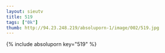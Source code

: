 ```yaml
--- 
layout: sieutv
title: 519
tags: ["0k"]
thumb: http://94.23.248.219/absoluporn-1/image/002/519.jpg
---
```

{% include absoluporn key="519" %} 
